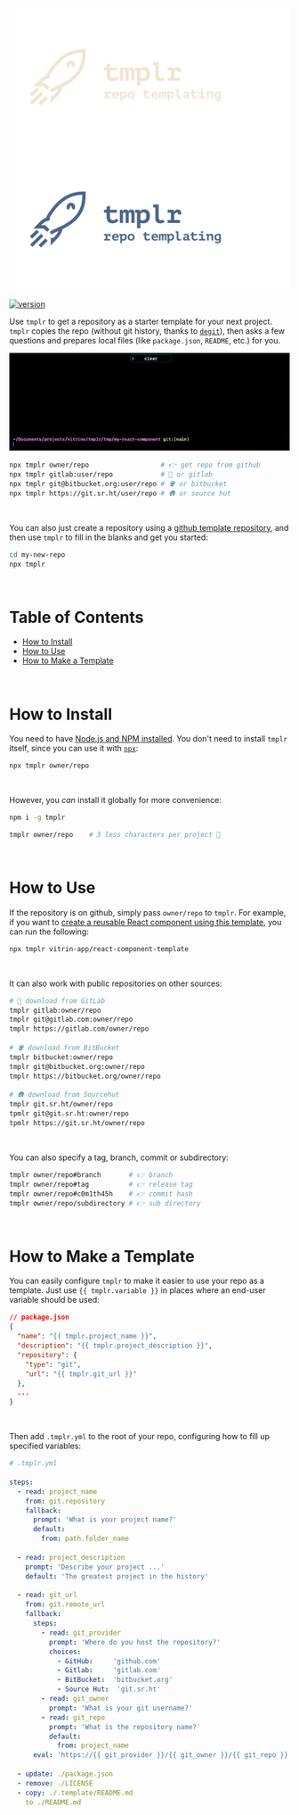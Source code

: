 ![Logo](./logo-dark.svg#gh-dark-mode-only)
![Logo](./logo-light.svg#gh-light-mode-only)

[![version](https://img.shields.io/npm/v/tmplr?logo=npm)](https://www.npmjs.com/package/tmplr)

Use `tmplr` to get a repository as a starter template for your next project. `tmplr` copies the repo (without git history, thanks to [`degit`](https://github.com/Rich-Harris/degit)), then asks a few questions and prepares local files (like `package.json`, `README`, etc.) for you.

<div align="center">

![Demo](./demo.gif)

</div>
  
```bash
npx tmplr owner/repo                  # 👉 get repo from github
npx tmplr gitlab:user/repo            # 🥽 or gitlab
npx tmplr git@bitbucket.org:user/repo # 🪣 or bitbucket
npx tmplr https://git.sr.ht/user/repo # 🛖 or source hut
```

<br/>

You can also just create a repository using a [github template repository](https://docs.github.com/en/repositories/creating-and-managing-repositories/creating-a-repository-from-a-template), and then use `tmplr` to fill in the blanks and get you started:

```bash
cd my-new-repo
npx tmplr
```

<br/>

# Table of Contents

- [How to Install](#how-to-install)
- [How to Use](#how-to-use)
- [How to Make a Template](#how-to-make-a-template)

<br/>

# How to Install

You need to have [Node.js and NPM installed](https://docs.npmjs.com/downloading-and-installing-node-js-and-npm).
You don't need to install `tmplr` itself, since you can use it with [`npx`](https://www.npmjs.com/package/npx):

```bash
npx tmplr owner/repo
```

<br>

However, you _can_ install it globally for more convenience:

```bash
npm i -g tmplr
```
```bash
tmplr owner/repo    # 3 less characters per project 🍺
```

<br/>

# How to Use

If the repository is on github, simply pass `owner/repo` to `tmplr`. For example, if you want to [create a reusable React component using this template](https://github.com/vitrin-app/react-component-template), you can run the following:
```bash
npx tmplr vitrin-app/react-component-template
```

<br/>

It can also work with public repositories on other sources:

```bash
# 🥽 download from GitLab
tmplr gitlab:owner/repo
tmplr git@gitlab.com:owner/repo
tmplr https://gitlab.com/owner/repo

# 🪣 download from BitBucket
tmplr bitbucket:owner/repo
tmplr git@bitbucket.org:owner/repo
tmplr https://bitbucket.org/owner/repo

# 🛖 download from Sourcehut
tmplr git.sr.ht/owner/repo
tpmlr git@git.sr.ht:owner/repo
tpmlr https://git.sr.ht/owner/repo
```

<br/>

You can also specify a tag, branch, commit or subdirectory:

```bash
tmplr owner/repo#branch       # 👉 branch
tmplr owner/repo#tag          # 👉 release tag
tmplr owner/repo#c0m1th45h    # 👉 commit hash
tmplr owner/repo/subdirectory # 👉 sub directory
```

<br/>

# How to Make a Template

You can easily configure `tmplr` to make it easier to use your repo as a template. Just use `{{ tmplr.variable }}` in places where an end-user
variable should be used:

```json
// package.json
{
  "name": "{{ tmplr.project_name }}",
  "description": "{{ tmplr.project_description }}",
  "repository": {
    "type": "git",
    "url": "{{ tmplr.git_url }}"
  },
  ...
}
```
<br/>

Then add `.tmplr.yml` to the root of your repo, configuring how to fill up specified variables:

```yaml
# .tmplr.yml

steps:
  - read: project_name
    from: git.repository
    fallback:
      prompt: 'What is your project name?'
      default:
        from: path.folder_name

  - read: project_description
    prompt: 'Describe your project ...'
    default: 'The greatest project in the history'

  - read: git_url
    from: git.remote_url
    fallback:
      steps:
        - read: git_provider
          prompt: 'Where do you host the repository?'
          choices:
            - GitHub:     'github.com'
            - Gitlab:     'gitlab.com'
            - BitBucket:  'bitbucket.org'
            - Source Hut:  'git.sr.ht'
        - read: git_owner
          prompt: 'What is your git username?'
        - read: git_repo
          prompt: 'What is the repository name?'
          default:
            from: project_name
      eval: 'https://{{ git_provider }}/{{ git_owner }}/{{ git_repo }}'

  - update: ./package.json
  - remove: ./LICENSE
  - copy: ./.template/README.md
    to ./README.md
```
